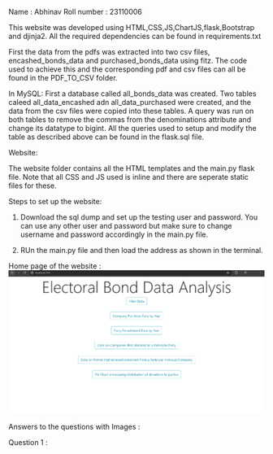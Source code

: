 Name : Abhinav
Roll number : 23110006

This website was developed using HTML,CSS,JS,ChartJS,flask,Bootstrap and djinja2. All the required dependencies can be found in requirements.txt

First the data from the pdfs was extracted into two csv files, encashed_bonds_data and purchased_bonds_data using fitz. The code used to achieve this and the corresponding pdf and csv files can all be found in the PDF_TO_CSV folder.

In MySQL:
First a database called all_bonds_data was created.
Two tables caleed all_data_encashed adn all_data_purchased were created, and the data from the csv files were copied into these tables. A query was run on both tables to remove the commas from the denominations attribute and change its datatype to bigint.
All the queries used to setup and modify the table as described above can be found in the flask.sql file.

Website:

The website folder contains all the HTML templates and the main.py flask file. Note that all CSS and JS used is inline and there are seperate static files for these.

Steps to set up the website:

1. Download the sql dump and set up the testing user and password. You can use any other user and password but make
   sure to change username and password accordingly in the main.py file.

2. RUn the main.py file and then load the address as shown in the terminal.

Home page of the website :
![alt text](image.png)

Answers to the questions with Images :

Question 1 :
